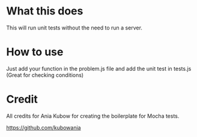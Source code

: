 # What this does

This will run unit tests without the need to run a server. 

# How to use

Just add your function in the problem.js file and add the unit test in tests.js (Great for checking conditions)
# Credit

All credits for Ania Kubow for creating the boilerplate for Mocha tests.

https://github.com/kubowania